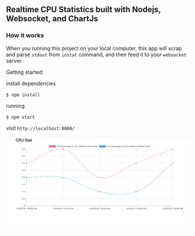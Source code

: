 ## Realtime CPU Statistics built with Nodejs, Websocket, and ChartJs

### How it works

When you running this project on your local computer, this app will scrap and parse `stdout` from `iostat` command, and then feed it to your `websocket` server

Getting started:

install dependencies
```
$ npm install
```

running
```
$ npm start
```

visit `http://localhost:8000/`

<div align="center">

[<img src="./docs/example.png" width="900">](https://github.com/telkomdev/node-cpu-stat)
<br/><br/>
</div>